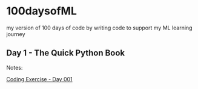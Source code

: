 # 100daysofML

my version of 100 days of code by writing code to support my ML learning journey

## Day 1 - The Quick Python Book
Notes:


[Coding Exercise - Day 001](http://#)
